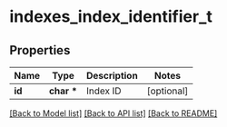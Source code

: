 # indexes_index_identifier_t

## Properties
Name | Type | Description | Notes
------------ | ------------- | ------------- | -------------
**id** | **char \*** | Index ID | [optional] 

[[Back to Model list]](../README.md#documentation-for-models) [[Back to API list]](../README.md#documentation-for-api-endpoints) [[Back to README]](../README.md)


